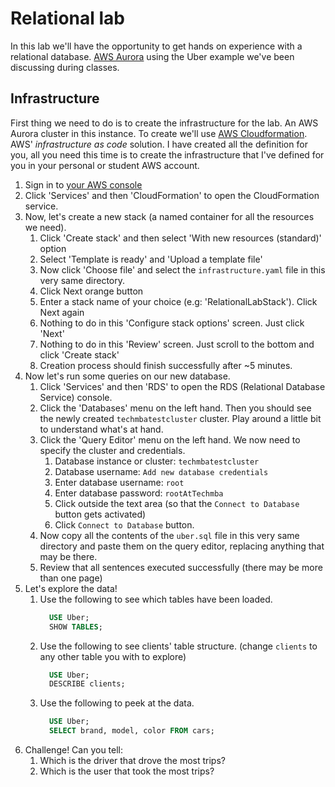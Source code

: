 # Relational lab
In this lab we'll have the opportunity to get hands on experience with a relational database. [AWS Aurora](https://aws.amazon.com/rds/aurora/) using the Uber 
example we've been discussing during classes.

## Infrastructure

First thing we need to do is to create the infrastructure for the lab. An AWS Aurora cluster in this instance. 
To create we'll use [AWS Cloudformation](https://aws.amazon.com/cloudformation/). AWS' *infrastructure as code* solution. 
I have created all the definition for you, all you need this time is to create the infrastructure that I've defined for you in your personal or student AWS account.

1. Sign in to [your AWS console](https://aws.amazon.com/console/)
1. Click 'Services' and then 'CloudFormation' to open the CloudFormation service.
1. Now, let's create a new stack (a named container for all the resources we need).
   1. Click 'Create stack' and then select 'With new resources (standard)' option
   1. Select 'Template is ready' and 'Upload a template file'
   1. Now click 'Choose file' and select the `infrastructure.yaml` file in this very same directory.
   1. Click Next orange button
   1. Enter a stack name of your choice (e.g: 'RelationalLabStack'). Click Next again
   1. Nothing to do in this 'Configure stack options' screen. Just click 'Next'
   1. Nothing to do in this 'Review' screen. Just scroll to the bottom and click 'Create stack'
   1. Creation process should finish successfully after ~5 minutes.
1. Now let's run some queries on our new database.    
   1. Click 'Services' and then 'RDS' to open the RDS (Relational Database Service) console.
   1. Click the 'Databases' menu on the left hand. Then you should see the newly created `techmbatestcluster` cluster. Play around a little bit to understand what's at hand.
   1. Click the 'Query Editor' menu on the left hand. We now need to specify the cluster and credentials.
      1. Database instance or cluster: `techmbatestcluster`
      1. Database username: `Add new database credentials`
      1. Enter database username: `root`
      1. Enter database password: `rootAtTechmba`
      1. Click outside the text area (so that the `Connect to Database` button gets activated)
      1. Click `Connect to Database` button.
   1. Now copy all the contents of the `uber.sql` file in this very same directory and paste them on the query editor, replacing anything that may be there.
   1. Review that all sentences executed successfully (there may be more than one page)
1. Let's explore the data!
   1. Use the following to see which tables have been loaded.
      ```sql
        USE Uber;
        SHOW TABLES;
      ```
   1. Use the following to see clients' table structure. (change `clients` to any other table you with to explore)
      ```sql
        USE Uber;
        DESCRIBE clients;
      ```
   1. Use the following to peek at the data.
      ```sql
        USE Uber;
        SELECT brand, model, color FROM cars;
      ```
1. Challenge! Can you tell:
   1. Which is the driver that drove the most trips?
   1. Which is the user that took the most trips?